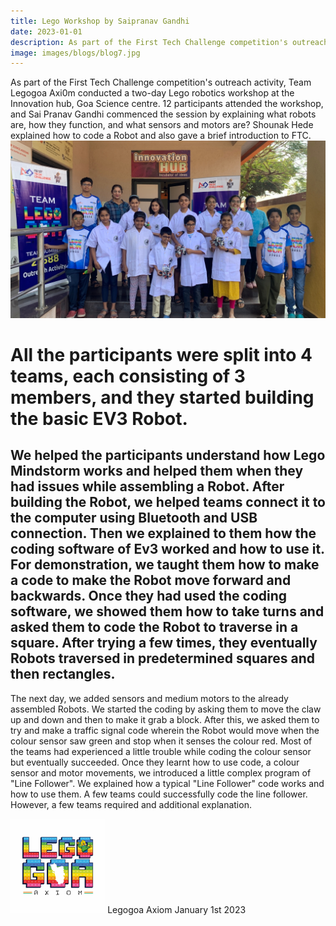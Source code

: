 ```yaml
---
title: Lego Workshop by Saipranav Gandhi
date: 2023-01-01
description: As part of the First Tech Challenge competition's outreach activity, Team Legogoa Axi0m conducted a two-day Lego robotics workshop at the Innovation hub, Goa Science centre. 
image: images/blogs/blog7.jpg
---
```

As part of the First Tech Challenge competition's outreach activity, Team Legogoa Axi0m conducted a two-day Lego robotics workshop at the Innovation hub, Goa Science centre. 
12 participants attended the workshop, and Sai Pranav Gandhi commenced the session by explaining what robots are, how they function, and what sensors and motors are? Shounak Hede explained how to code a Robot and also gave a brief introduction to FTC. 
![](/images/blogs/blog7.jpg) 
# All the participants were split into 4  teams, each consisting of 3 members, and they started building the basic EV3 Robot. 
## We helped the participants understand how Lego Mindstorm works and helped them when they had issues while assembling a Robot. After building the Robot, we helped teams connect it to the computer using Bluetooth and USB connection. Then we explained to them how the coding software of Ev3 worked and how to use it. For demonstration, we taught them how to make a code to make the Robot move forward and backwards. Once they had used the coding software, we showed them how to take turns and asked them to code the Robot to traverse in a square. After trying a few times, they eventually Robots traversed in predetermined squares and then rectangles.

The next day, we added sensors and medium motors to the already assembled Robots. We started the coding by asking them to move the claw up and down and then to make it grab a block. After this, we asked them to try and make a traffic signal code wherein the Robot would move when the colour sensor saw green and stop when it senses the colour red. Most of the teams had experienced a little trouble while coding the colour sensor but eventually succeeded. Once they learnt how to use code, a colour sensor and motor movements, we introduced a little complex program of "Line Follower". We explained how a typical "Line Follower" code works and how to use them. A few teams could successfully code the line follower. However, a few teams required and additional explanation.

<div class="author">
<img width="30%" class="author-image" src="/images/logo.png"s />
  <span class="author-name">Legogoa Axiom</span>
  <span class="author-divider"></span>
  <span class="author-date">January 1st 2023</span>
</div>